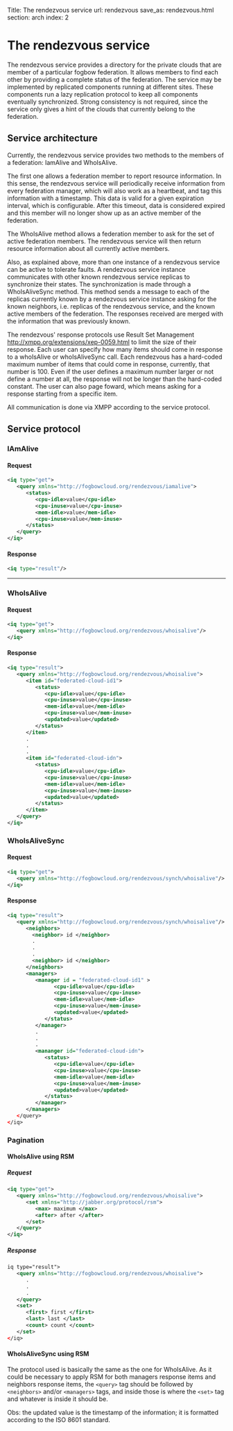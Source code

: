 Title: The rendezvous service
url: rendezvous
save_as: rendezvous.html
section: arch
index: 2

# The rendezvous service

The rendezvous service provides a directory for the private clouds that are member of a particular fogbow federation. It allows members to find each other by providing a complete status of the federation. The service may be implemented by replicated components running at different sites. These components run a lazy replication protocol to keep all components eventually synchronized. Strong consistency is not required, since the service only gives a hint of the clouds that currently belong to the federation.

## Service architecture

Currently, the rendezvous service provides two methods to the members of a federation: IamAlive and WhoIsAlive.

The first one allows a federation member to report resource information. In this sense, the rendezvous service will periodically receive information from every federation manager, which will also work as a heartbeat, and tag this information with a timestamp. This data is valid for a given expiration interval, which is configurable. After this timeout, data is considered expired and this member will no longer show up as an active member of the federation.

The WhoIsAlive method allows a federation member to ask for the set of active federation members. The rendezvous service will then return resource information about all currently active members.

Also, as explained above, more than one instance of a rendezvous service can be active to tolerate faults. A rendezvous service instance communicates with other known rendezvous service replicas to synchronize their states. The synchronization is made through a WhoIsAliveSync method. This method sends a message to each of the replicas currently known by a rendezvous service instance asking for the known neighbors, i.e. replicas of the rendezvous service, and the known active members of the federation. The responses received are merged with the information that was previously known.

The rendezvous' response protocols use Result Set Management http://xmpp.org/extensions/xep-0059.html to limit the size of their response. Each user can specify how many items should come in response to a whoIsAlive or whoIsAliveSync call. Each rendezvous has a hard-coded maximum number of items that could come in response, currently, that number is 100. Even if the user defines a maximum number larger or not define a number at all, the response will not be longer than the hard-coded constant. The user can also page foward, which means asking for a response starting from a specific item. 

All communication is done via XMPP according to the service protocol.

## Service protocol

### IAmAlive

#### Request

```xml 
<iq type="get">
   <query xmlns="http://fogbowcloud.org/rendezvous/iamalive">
      <status>
         <cpu-idle>value</cpu-idle>
         <cpu-inuse>value</cpu-inuse>
         <mem-idle>value</mem-idle>
         <cpu-inuse>value</mem-inuse>
      </status>
   </query>
</iq>
```

#### Response

```xml 
<iq type="result"/>
```
---

### WhoIsAlive

#### Request

```xml 
<iq type="get">
   <query xmlns="http://fogbowcloud.org/rendezvous/whoisalive"/>
</iq>
```

#### Response

```xml 
<iq type="result">
   <query xmlns="http://fogbowcloud.org/rendezvous/whoisalive">
      <item id="federated-cloud-id1">
         <status>
            <cpu-idle>value</cpu-idle>
            <cpu-inuse>value</cpu-inuse>
            <mem-idle>value</mem-idle>
            <cpu-inuse>value</mem-inuse>
            <updated>value</updated>  
         </status>
      </item>
      .
      .
      .
      <item id="federated-cloud-idn">
         <status>
            <cpu-idle>value</cpu-idle>
            <cpu-inuse>value</cpu-inuse>
            <mem-idle>value</mem-idle>
            <cpu-inuse>value</mem-inuse>
            <updated>value</updated>  
         </status>
      </item>
   </query>
</iq>
```

### WhoIsAliveSync

#### Request

```xml 
<iq type="get">
   <query xmlns="http://fogbowcloud.org/rendezvous/synch/whoisalive"/>
</iq>
```

#### Response

```xml 
<iq type="result">
   <query xmlns="http://fogbowcloud.org/rendezvous/synch/whoisalive"/>
      <neighbors>
        <neighbor> id </neighbor>
        .
        .
        .
        <neighbor> id </neighbor>
      </neighbors>
      <managers>
         <manager id = "federated-cloud-id1" >
               <cpu-idle>value</cpu-idle>
               <cpu-inuse>value</cpu-inuse>
               <mem-idle>value</mem-idle>
               <cpu-inuse>value</mem-inuse>
               <updated>value</updated>  
            </status>
         </manager>
         .
         .
         .
         <mananger id="federated-cloud-idn">
            <status>
               <cpu-idle>value</cpu-idle>
               <cpu-inuse>value</cpu-inuse>
               <mem-idle>value</mem-idle>
               <cpu-inuse>value</mem-inuse>
               <updated>value</updated>  
            </status>
         </manager>
      </managers>
   </query>
</iq>
```
### Pagination

#### WhoIsAlive using RSM

##### Request

```xml 
<iq type="get">
   <query xmlns="http://fogbowcloud.org/rendezvous/whoisalive">
      <set xmlns="http://jabber.org/protocol/rsm">
         <max> maximum </max>
         <after> after </after>
      </set>
   </query>
</iq>
```

##### Response

```xml 
iq type="result">
   <query xmlns="http://fogbowcloud.org/rendezvous/whoisalive">
      .
      .
      .
   </query>
   <set>
      <first> first </first>
      <last> last </last>
      <count> count </count>
   </set>
</iq>
```

#### WhoIsAliveSync using RSM

The protocol used is basically the same as the one for WhoIsAlive. As it could be necessary to apply RSM for both managers response items and neighbors response items, the ```<query>``` tag should be followed by ```<neighbors>```  and/or ```<managers>``` tags, and inside those is where the ```<set>``` tag and whatever is inside it should be.

Obs: the updated value is the timestamp of the information; it is formatted according to the ISO 8601 standard. 
